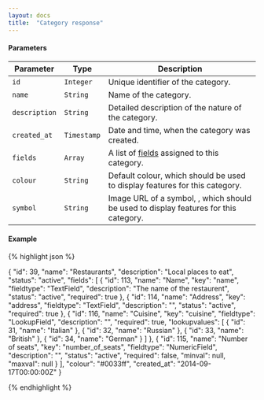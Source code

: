 ```yaml
---
layout: docs
title:  "Category response"
---
```


#### Parameters

Parameter           | Type        | Description                                                                           
--------------------|-------------|---------------------------------------------------------------------------------------
`id`                | `Integer`   | Unique identifier of the category.
`name`              | `String`    | Name of the category.
`description`       | `String`    | Detailed description of the nature of the category.
`created_at`        | `Timestamp` | Date and time, when the category was created.
`fields`            | `Array`     | A list of [fields](field-response.html) assigned to this category.
`colour`            | `String`    | Default colour, which should be used to display features for this category.
`symbol`            | `String`    | Image URL of a symbol, , which should be used to display features for this category.

#### Example

{% highlight json %}

{
    "id": 39,
    "name": "Restaurants",
    "description": "Local places to eat",
    "status": "active",
    "fields": [
        {
            "id": 113,
            "name": "Name",
            "key": "name",
            "fieldtype": "TextField",
            "description": "The name of the restaurent",
            "status": "active",
            "required": true
        },
        {
            "id": 114,
            "name": "Address",
            "key": "address",
            "fieldtype": "TextField",
            "description": "",
            "status": "active",
            "required": true
        },
        {
            "id": 116,
            "name": "Cuisine",
            "key": "cuisine",
            "fieldtype": "LookupField",
            "description": "",
            "required": true,
            "lookupvalues": [
                {
                    "id": 31,
                    "name": "Italian"
                },
                {
                    "id": 32,
                    "name": "Russian"
                },
                {
                    "id": 33,
                    "name": "British"
                },
                {
                    "id": 34,
                    "name": "German"
                }
            ]
        },
        {
            "id": 115,
            "name": "Number of seats",
            "key": "number_of_seats",
            "fieldtype": "NumericField",
            "description": "",
            "status": "active",
            "required": false,
            "minval": null,
            "maxval": null
        }
    ],
    "colour": "#0033ff",
    "created_at": "2014-09-17T00:00:00Z"
}

{% endhighlight %}